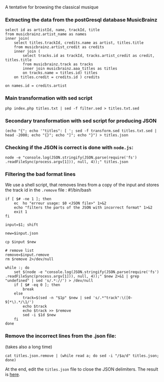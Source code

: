 A tentative for browsing the classical musique

### Extracting the data from the postGresql database MusicBrainz
    select id as artistId, name, trackId, title 
    from musicbrainz.artist_name as names 
    inner join(
        select titles.trackId, credits.name as artist, titles.title 
        from musicbrainz.artist_credit as credits 
        inner join (
            select tracks.id as trackId, tracks.artist_credit as credit, titles.title 
            from musicbrainz.track as tracks 
            inner join musicbrainz.aaa_titles as titles 
            on tracks.name = titles.id) titles
        on titles.credit = credits.id ) credits

    on names.id = credits.artist
### Main transformation with sed script
    php index.php titles.txt | sed -f filter.sed > titles.txt.sed
### Secondary transformation with sed script for producing JSON 
    (echo "{"; echo '"titles": [ '; sed -f transform.sed titles.txt.sed | head -2000; echo "{}"; echo "]"; echo "}") > titles.json

### Checking if the JSON is correct is done with `node.js`:
    node -e "console.log(JSON.stringify(JSON.parse(require('fs') .readFileSync(process.argv[1])), null, 4));" titles.json

### Filtering the bad format lines
We use a shell script, that removes lines from a copy of the input and stores the track id in the `.remove` file :
    #!/bin/bash

    if [ $# -ne 1 ]; then
        ec  ho "erreur usage: $0 <JSON file>" 1>&2
        echo "filters the parts of the JSON with incorrect format" 1>&2
        exit 1
    fi

    input=$1; shift

    new=$input.json

    cp $input $new

    # remove list
    remove=$input.remove
    rm $remove 2>/dev/null

    while :; do
        set $(node -e "console.log(JSON.stringify(JSON.parse(require('fs') .readFileSync(process.argv[1])), null, 4));" $new 2>&1 | grep "undefined" | sed 's/.*://') > /dev/null
        if [ $# -eq 0 ]; then
            break
        else
            track=$(sed -n "$1p" $new | sed 's/.*"track":\([0-9]*\).*/\1/')
            echo $track
            echo $track >> $remove
            sed -i $1d $new 
        fi
    done

### Remove the incorrect lines from the .json file:
(takes also a long time)

    cat titles.json.remove | (while read a; do sed -i "/$a/d" titles.json; done)

At the end, edit the `titles.json` file to close the JSON delimiters. The result is [here](https://github.com/frioult/clasik/blob/master/data/titles-def.json).


